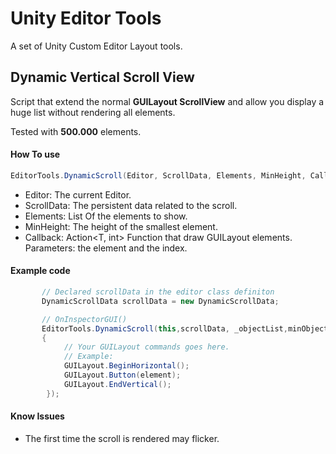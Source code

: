 # Unity Editor Tools
A set of Unity Custom Editor Layout tools.

## Dynamic Vertical Scroll View
Script that extend the normal **GUILayout ScrollView**  and allow you display a huge list without rendering all elements.

Tested with **500.000** elements.

#### How To use
```cs
EditorTools.DynamicScroll(Editor, ScrollData, Elements, MinHeight, Callback);
```
* Editor: The current Editor.
* ScrollData: The persistent data related to the scroll.
* Elements: List<T> Of the elements to show.
* MinHeight: The height of the smallest element.
* Callback: Action<T, int> Function that draw GUILayout elements. Parameters: the element and the index.

#### Example code

```cs
       // Declared scrollData in the editor class definiton
       DynamicScrollData scrollData = new DynamicScrollData;

       // OnInspectorGUI()
       EditorTools.DynamicScroll(this,scrollData, _objectList,minObjectHeight, (element, index) =>
       {
            // Your GUILayout commands goes here.
            // Example:
            GUILayout.BeginHorizontal();
            GUILayout.Button(element);
            GUILayout.EndVertical();
        });
```
#### Know Issues
* The first time the scroll is rendered may flicker.
